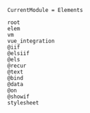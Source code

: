 ```@meta
CurrentModule = Elements
```

```@docs
root
elem
vm
vue_integration
@iif
@elsiif
@els
@recur
@text
@bind
@data
@on
@showif
stylesheet
```
